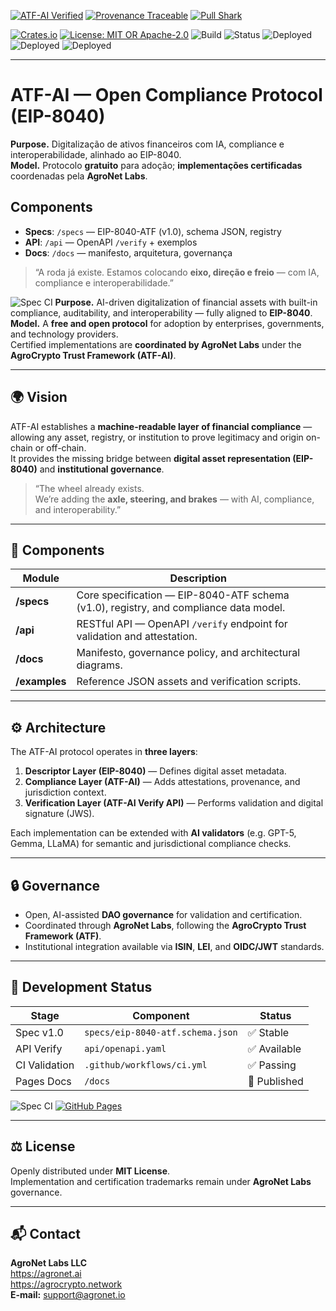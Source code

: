 [![ATF-AI Verified](https://img.shields.io/badge/ATF--AI-VERIFIED-2ea44f?style=for-the-badge&logo=vercel)](https://github.com/agronetlabs/AgroPay/blob/main/docs/agropay-core-attestation.md)
[![Provenance Traceable](https://img.shields.io/badge/PROVENANCE-SIGNED-0f9d58?style=for-the-badge&logo=oci)](https://github.com/agronetlabs/AgroPay/blob/main/docs/agropay-core-attestation.md)
[![Pull Shark](https://img.shields.io/badge/PULL--SHARK-ACTIVE-0066ff?style=for-the-badge&logo=github)](https://github.com/agronetlabs/AgroPay)

[![Crates.io](https://img.shields.io/crates/v/agrocrypto-core.svg)](https://crates.io/crates/agrocrypto-core)
[![License: MIT OR Apache-2.0](https://img.shields.io/crates/l/agrocrypto-core)](https://opensource.org/licenses)
![Build](https://img.shields.io/badge/build-passing-brightgreen)
![Status](https://img.shields.io/badge/project-Verified%20Blockchain%20Infra-orange)
![Deployed](https://img.shields.io/badge/deployed-AWS-blue)
![Deployed](https://img.shields.io/badge/deployed-Cloudflare-orange)
![Deployed](https://img.shields.io/badge/deployed-OpenAI-black)

---

# ATF-AI — Open Compliance Protocol (EIP-8040)

**Purpose.** Digitalização de ativos financeiros com IA, compliance e interoperabilidade, alinhado ao EIP-8040.  
**Model.** Protocolo **gratuito** para adoção; **implementações certificadas** coordenadas pela **AgroNet Labs**.

## Components
- **Specs**: `/specs` — EIP-8040-ATF (v1.0), schema JSON, registry
- **API**: `/api` — OpenAPI `/verify` + exemplos
- **Docs**: `/docs` — manifesto, arquitetura, governança

> “A roda já existe. Estamos colocando **eixo, direção e freio** — com IA, compliance e interoperabilidade.”

![Spec CI](https://github.com/agronetlabs/atf-ai/actions/workflows/ci.yml/badge.svg)
**Purpose.** AI-driven digitalization of financial assets with built-in compliance, auditability, and interoperability — fully aligned to **EIP-8040**.  
**Model.** A **free and open protocol** for adoption by enterprises, governments, and technology providers.  
Certified implementations are **coordinated by AgroNet Labs** under the **AgroCrypto Trust Framework (ATF-AI)**.

---

## 🌍 Vision

ATF-AI establishes a **machine-readable layer of financial compliance** — allowing any asset, registry, or institution to prove legitimacy and origin on-chain or off-chain.  
It provides the missing bridge between **digital asset representation (EIP-8040)** and **institutional governance**.

> “The wheel already exists.  
> We’re adding the **axle, steering, and brakes** — with AI, compliance, and interoperability.”

---

## 🧩 Components

| Module | Description |
|---------|--------------|
| **/specs** | Core specification — EIP-8040-ATF schema (v1.0), registry, and compliance data model. |
| **/api** | RESTful API — OpenAPI `/verify` endpoint for validation and attestation. |
| **/docs** | Manifesto, governance policy, and architectural diagrams. |
| **/examples** | Reference JSON assets and verification scripts. |

---

## ⚙️ Architecture

The ATF-AI protocol operates in **three layers**:

1. **Descriptor Layer (EIP-8040)** — Defines digital asset metadata.  
2. **Compliance Layer (ATF-AI)** — Adds attestations, provenance, and jurisdiction context.  
3. **Verification Layer (ATF-AI Verify API)** — Performs validation and digital signature (JWS).

Each implementation can be extended with **AI validators** (e.g. GPT-5, Gemma, LLaMA) for semantic and jurisdictional compliance checks.

---

## 🔒 Governance

- Open, AI-assisted **DAO governance** for validation and certification.  
- Coordinated through **AgroNet Labs**, following the **AgroCrypto Trust Framework (ATF)**.  
- Institutional integration available via **ISIN**, **LEI**, and **OIDC/JWT** standards.

---

## 🧪 Development Status

| Stage | Component | Status |
|--------|------------|--------|
| Spec v1.0 | `specs/eip-8040-atf.schema.json` | ✅ Stable |
| API Verify | `api/openapi.yaml` | ✅ Available |
| CI Validation | `.github/workflows/ci.yml` | ✅ Passing |
| Pages Docs | `/docs` | 🚀 Published |

![Spec CI](https://github.com/agronetlabs/atf-ai/actions/workflows/ci.yml/badge.svg)
[![GitHub Pages](https://img.shields.io/badge/docs-live-brightgreen)](https://agronetlabs.github.io/atf-ai/)

---

## ⚖️ License

Openly distributed under **MIT License**.  
Implementation and certification trademarks remain under **AgroNet Labs** governance.

---

## 📬 Contact

**AgroNet Labs LLC**  
<https://agronet.ai>  
<https://agrocrypto.network>  
**E-mail:** support@agronet.io
